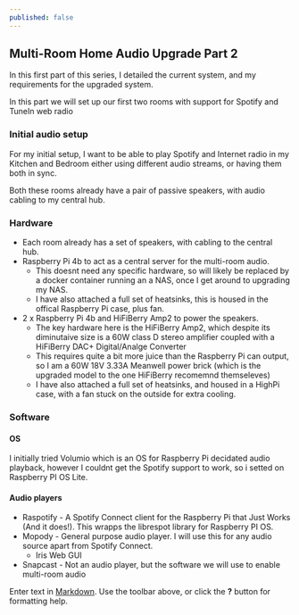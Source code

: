 ```yaml
---
published: false
---
```

## Multi-Room Home Audio Upgrade Part 2

In this first part of this series, I detailed the current system, and my requirements for the upgraded system.

In this part we will set up our first two rooms with support for Spotify and TuneIn web radio


### Initial audio setup

For my initial setup, I want to be able to play Spotify and Internet radio in my Kitchen and Bedroom either using different audio streams, or having them both in sync.

Both these rooms already have a pair of passive speakers, with audio cabling to my central hub.

### Hardware
- Each room already has a set of speakers, with cabling to the central hub.
- Raspberry Pi 4b to act as a central server for the multi-room audio.
  - This doesnt need any specific hardware, so will likely be replaced by a docker container running an a NAS, once I get around to upgrading my NAS.
  - I have also attached a full set of heatsinks, this is housed in the offical Raspberry Pi case, plus fan.
- 2 x Raspberry Pi 4b and HiFiBerry Amp2 to power the speakers.
  - The key hardware here is the HiFiBerry Amp2, which despite its diminutaive size is a 60W class D stereo  amplifier coupled with a HiFiBerry DAC+ Digital/Analge Converter
  - This requires quite a bit more juice than the Raspberry Pi can output, so I am a 60W 18V 3.33A Meanwell power brick (which is the upgraded model to the one HiFiBerry recomemnd themseleves)
  - I have also attached a full set of heatsinks, and housed in a HighPi case, with a fan stuck on the outside for extra cooling.

### Software

#### OS
I initially tried Volumio which is an OS for Raspberry Pi decidated audio playback, however I couldnt get the Spotify support to work, so i setted on Raspberry PI OS Lite.

#### Audio players
- Raspotify - A Spotify Connect client for the Raspberry Pi that Just Works (And it does!).  This wrapps the librespot library for Raspberry PI OS.
- Mopody - General purpose audio player.  I will use this for any audio source apart from Spotify Connect.
  - Iris Web GUI
- Snapcast - Not an audio player, but the software we will use to enable multi-room audio


Enter text in [Markdown](http://daringfireball.net/projects/markdown/). Use the toolbar above, or click the **?** button for formatting help.
